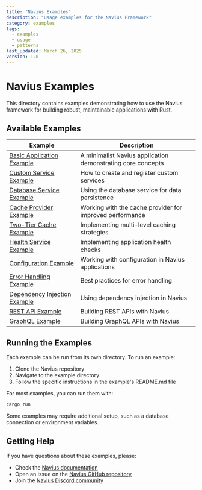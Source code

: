 ```yaml
---
title: "Navius Examples"
description: "Usage examples for the Navius Framework"
category: examples
tags:
  - examples
  - usage
  - patterns
last_updated: March 26, 2025
version: 1.0
---
```


# Navius Examples

This directory contains examples demonstrating how to use the Navius framework for building robust, maintainable applications with Rust.

## Available Examples

| Example | Description |
|---------|-------------|
| [Basic Application Example](./basic-application-example.md) | A minimalist Navius application demonstrating core concepts |
| [Custom Service Example](./custom-service-example.md) | How to create and register custom services |
| [Database Service Example](./database-service-example.md) | Using the database service for data persistence |
| [Cache Provider Example](./cache-provider-example.md) | Working with the cache provider for improved performance |
| [Two-Tier Cache Example](./two-tier-cache-example.md) | Implementing multi-level caching strategies |
| [Health Service Example](./health-service-example.md) | Implementing application health checks |
| [Configuration Example](./configuration-example.md) | Working with configuration in Navius applications |
| [Error Handling Example](./error-handling-example.md) | Best practices for error handling |
| [Dependency Injection Example](./dependency-injection-example.md) | Using dependency injection in Navius |
| [REST API Example](./rest-api-example.md) | Building REST APIs with Navius |
| [GraphQL Example](./graphql-example.md) | Building GraphQL APIs with Navius |

## Running the Examples

Each example can be run from its own directory. To run an example:

1. Clone the Navius repository
2. Navigate to the example directory
3. Follow the specific instructions in the example's README.md file

For most examples, you can run them with:

```bash
cargo run
```

Some examples may require additional setup, such as a database connection or environment variables.

## Getting Help

If you have questions about these examples, please:

- Check the [Navius documentation](../README.md)
- Open an issue on the [Navius GitHub repository](https://github.com/navius-framework/navius)
- Join the [Navius Discord community](https://discord.gg/navius) 